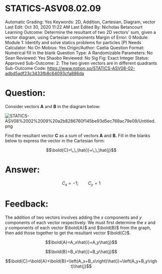 # STATICS-ASV08.02.09

Automatic Grading: Yes
Keywords: 2D, Addition, Cartesian, Diagram, vector
Last Edit: Oct 30, 2020 11:22 AM
Last Edited By: Nicholas Betancourt
Learning Outcome: Determine the resultant of two 2D vectors' sum, given a vector diagram, using Cartesian components
Margin of Error: 0
Module: Module 1: Identify and solve statics problems for particles (P)
Needs Calculator: No
On Mobius: Yes
Origin/Author: Caelia
Question Format: Numerical fill in the blank
Question Type: A
Randomizable Parameters: No
Sean Reviewed: Yes
Shaobo Reviewed: No
Sig Fig: Exact Integer
Status: Approved
Sub-Outcome: 2. The two given vectors are in different quadrants
Sub-Outcome Code: https://www.notion.so/STATICS-ASV08-02-adbd5adf23c3433fb8c64093cfa886da

# Question:

Consider vectors **A** and **B** in the diagram below: 

![STATICS-ASV08%2002%2009%20a2b8286760f145be93d5ec769ac79e09/Untitled.png](STATICS-ASV08%2002%2009%20a2b8286760f145be93d5ec769ac79e09/Untitled.png)

Find the resultant vector **C** as a sum of vectors **A** and **B.** Fill in the blanks below to express the vector in the Cartesian form: 

$$\bold{C}=\_\_\hat{i}+\_\_\hat{j}$$

# Answer:

$$C_x=-1; \qquad C_y=1$$

# Feedback:

The addition of two vectors involves adding the $x$ components and $y$ components of each vector respectively. We must first determine the $x$ and $y$ components of each vector $\bold{A}$ and $\bold{B}$ from the graph, then add those together to get the resultant vector $\bold{C}$. 

$$\bold{A}=A_x\hat{i}+A_y\hat{j}$$

$$\bold{B}=B_x\hat{i}+B_y\hat{j}$$

$$\bold{C}=\bold{A}+\bold{B}=\left(A_x+B_x\right)\hat{i}+\left(A_y+B_y\right)\hat{j}$$